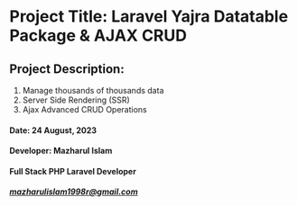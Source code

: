 # Project Title: Laravel Yajra Datatable Package & AJAX CRUD

## Project Description:
1. Manage thousands of thousands data
2. Server Side Rendering (SSR)
3. Ajax Advanced CRUD Operations

#### Date: 24 August, 2023
#### Developer: Mazharul Islam
#### Full Stack PHP Laravel Developer
##### mazharulislam1998r@gmail.com
